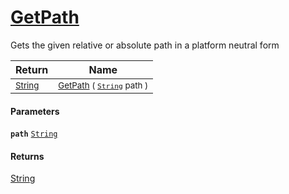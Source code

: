 # [GetPath](./IOExtensions--GetPath.md)

Gets the given relative or absolute path in a platform neutral form

| Return | Name | 
| --- | --- | 
| <sub>[String](https://docs.microsoft.com/en-us/dotnet/api/System.String)</sub> | <sub>[GetPath](./IOExtensions--GetPath.md) ( [`String`](https://docs.microsoft.com/en-us/dotnet/api/System.String) path )</sub> | 


#### Parameters
**`path`**  [`String`](https://docs.microsoft.com/en-us/dotnet/api/System.String)<br>
#### Returns
[String](https://docs.microsoft.com/en-us/dotnet/api/System.String)<br>
